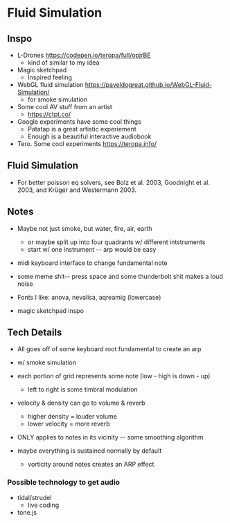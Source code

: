 # Fluid Simulation

## Inspo

- L-Drones https://codepen.io/teropa/full/opjrBE
    - kind of similar to my idea
- Magic sketchpad 
    - Inspired feeling
- WebGL fluid simulation https://paveldogreat.github.io/WebGL-Fluid-Simulation/
    - for smoke simulation
- Some cool AV stuff from an artist
    - https://ctpt.co/
- Google experiments have some cool things
    - Patatap is a great artistic experiement
    - Enough is a beautiful interactive audiobook
- Tero. Some cool experiments https://teropa.info/

## Fluid Simulation 

- For better poisson eq solvers, see Bolz et al. 2003, Goodnight et al. 2003, and Krüger and Westermann 2003.

## Notes

- Maybe not just smoke, but water, fire, air, earth
    - or maybe split up into four quadrants w/ different intstruments
    - start w/ one instrument -- arp would be easy

- midi keyboard interface to change fundamental note

- some meme shit-- press space and some thunderbolt shit makes a loud noise

- Fonts I like: anova, nevalisa, aqreamig (lowercase)

- magic sketchpad inspo

## Tech Details

- All goes off of some keyboard root fundamental to create an arp

- w/ smoke simulation
- each portion of grid represents some note (low - high is down - up)
    - left to right is some timbral modulation
- velocity & density can go to volume & reverb
    - higher density = louder volume
    - lower velocity = more reverb
- ONLY applies to notes in its vicinity -- some smoothing algorithm
- maybe everything is sustained normally by default
    - vorticity around notes creates an ARP effect

### Possible technology to get audio

- tidal/strudel
    - live coding
- tone.js